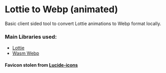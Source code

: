 # Lottie to Webp (animated)

Basic client sided tool to convert Lottie animations to Webp format locally.

### Main Libraries used:

- [Lottie](https://github.com/airbnb/lottie-web)
- [Wasm Webp](https://github.com/nieyuyao/webp-wasm)

#### Favicon stolen from [Lucide-icons](https://lucide.dev/icons/replace)